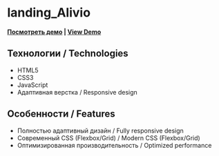 # landing_Alivio

**[Посмотреть демо](https://jw-git-hub.github.io/landing_Alivio/) | [View Demo](https://jw-git-hub.github.io/landing_Alivio/)**

## Технологии / Technologies
- HTML5
- CSS3
- JavaScript
- Адаптивная верстка / Responsive design

## Особенности / Features
- Полностью адаптивный дизайн / Fully responsive design
- Современный CSS (Flexbox/Grid) / Modern CSS (Flexbox/Grid)
- Оптимизированная производительность / Optimized performance
